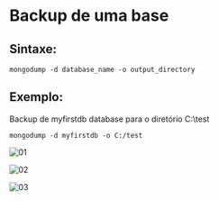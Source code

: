 # Backup de uma base

## Sintaxe:
``` 
mongodump -d database_name -o output_directory 
```

## Exemplo: 
Backup de myfirstdb database para o diretório C:\test   
``` 
mongodump -d myfirstdb -o C:/test 
```

![01](https://raw.githubusercontent.com/brunogoncalves/docs/master/mongodb/imagens/dump01.png)

![02](https://raw.githubusercontent.com/brunogoncalves/docs/master/mongodb/imagens/dump02.png)

![03](https://raw.githubusercontent.com/brunogoncalves/docs/master/mongodb/imagens/dump03.png)

